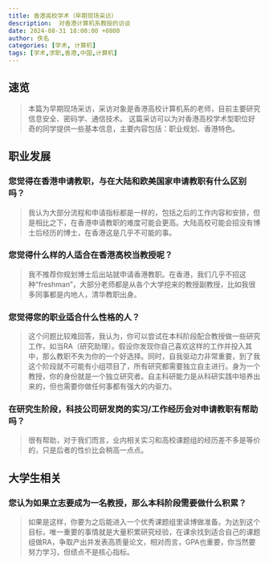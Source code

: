 ```yaml
---
title: 香港高校学术（早期现场采访）
description:  对香港计算机系教授的访谈
date: 2024-08-31 18:00:00 +0800
author: 佚名
categories: [学术, 计算机]
tags: [学术,求职,香港,中国,计算机]
---
```


## 速览
<!-- markdownlint-capture -->
<!-- markdownlint-disable -->

> 本篇为早期现场采访，采访对象是香港高校计算机系的老师，目前主要研究信息安全、密码学、通信技术。
这篇采访可以为对香港高校学术型职位好奇的同学提供一些基本信息，主要内容包括：职业规划、香港特色。

## 职业发展
### 您觉得在香港申请教职，与在大陆和欧美国家申请教职有什么区别吗？
> 我认为大部分流程和申请指标都是一样的，包括之后的工作内容和安排，但是相比之下，在香港申请教职的难度可能会更高。大陆高校可能会招没有博士后经历的博士，在香港这是几乎不可能的事。
### 您觉得什么样的人适合在香港高校当教授呢？
> 我不推荐你规划博士后出站就申请香港教职。在香港，我们几乎不招这种“freshman”，大部分老师都是从各个大学挖来的教授副教授，比如我很多同事都是内地人，清华教职出身。
### 您觉得您的职业适合什么性格的人？
> 这个问题比较难回答，我认为，你可以尝试在本科阶段配合教授做一些研究工作，如当RA（研究助理）。假设你发现你自己喜欢这样的工作并投入其中，那么教职不失为你的一个好选择。同时，自我驱动力非常重要，到了我这个阶段就不可能有小组项目了，所有研究都需要独立自主进行。身为一个教授，你的身份就是一个独立研究者。自主科研能力是从科研实践中培养出来的，但也需要你做任何事都有强大的内驱力。
### 在研究生阶段，科技公司研发岗的实习/工作经历会对申请教职有帮助吗？
> 很有帮助，对于我们而言，业内相关实习和高校课题组的经历差不多是等价的，只是后者的性价比会稍高一点点。

## 大学生相关
### 您认为如果立志要成为一名教授，那么本科阶段需要做什么积累？
> 如果是这样，你要为之后能进入一个优秀课题组里读博做准备。为达到这个目标，唯一重要的事情就是大量积累研究经验，在课余找到适合自己的课题组做RA，争取产出并发表高质量论文，相对而言，GPA也重要，你当然要努力学习，但绩点不是核心指标。
